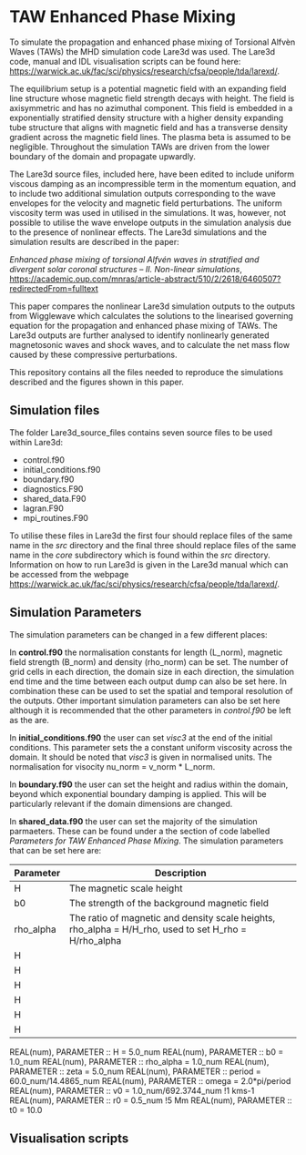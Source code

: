 # TAW Enhanced Phase Mixing

To simulate the propagation and enhanced phase mixing of Torsional Alfv&egrave;n Waves (TAWs) the MHD simulation code Lare3d was used. The Lare3d code, manual and IDL visualisation scripts can be found here:  https://warwick.ac.uk/fac/sci/physics/research/cfsa/people/tda/larexd/.

The equilibrium setup is a potential magnetic field with an expanding field line structure whose magnetic field strength decays with height. The field is axisymmetric and has no azimuthal component. This field is embedded in a exponentially stratified density structure with a higher density expanding tube structure that aligns with magnetic field and has a transverse density gradient across the magnetic field lines. The plasma beta is assumed to be negligible. Throughout the simulation TAWs are driven from the lower boundary of the domain and propagate upwardly.

The Lare3d source files, included here, have been edited to include uniform viscous damping as an incompressible term in the momentum equation, and to include two additional simulation outputs corresponding to the wave envelopes for the velocity and magnetic field perturbations. The uniform viscosity term was used in utilised in the simulations. It was, however, not possible to utilise the wave envelope outputs in the simulation analysis due to the presence of nonlinear effects. The Lare3d simulations and the simulation results are described in the paper:

*Enhanced phase mixing of torsional Alfvén waves in stratified and divergent solar coronal structures – II. Non-linear simulations*, https://academic.oup.com/mnras/article-abstract/510/2/2618/6460507?redirectedFrom=fulltext

This paper compares the nonlinear Lare3d simulation outputs to the outputs from Wigglewave which calculates the solutions to the linearised governing equation for the propagation and enhanced phase mixing of TAWs. The Lare3d outputs are further analysed to identify nonlinearly generated magnetosonic waves and shock waves, and to calculate the net mass flow caused by these compressive perturbations.

This repository contains all the files needed to reproduce the simulations described and the figures shown in this paper. 

## Simulation files

The folder Lare3d_source_files contains seven source files to be used within Lare3d:

- control.f90
- initial_conditions.f90
- boundary.f90
- diagnostics.F90
- shared_data.F90
- lagran.F90
- mpi_routines.F90

To utilise these files in Lare3d the first four should replace files of the same name in the *src* directory and the final three should replace files of the same name in the *core* subdirectory which is found within the *src* directory. Information on how to run Lare3d is given in the Lare3d manual which can be accessed from the webpage https://warwick.ac.uk/fac/sci/physics/research/cfsa/people/tda/larexd/.

## Simulation Parameters

The simulation parameters can be changed in a few different places:

In **control.f90** the normalisation constants for length (L_norm),  magnetic field strength (B_norm) and density (rho_norm) can be set. The number of grid cells in each direction, the domain size in each direction, the simulation end time and the time between each output dump can also be set here. In combination these can be used to set the spatial and temporal resolution of the outputs. Other important simulation parameters can also be set here although it is recommended that the other parameters in *control.f90* be left as the are.

In **initial_conditions.f90** the user can set *visc3* at the end of the initial conditions. This parameter sets the a constant uniform viscosity across the domain. It should be noted that *visc3* is given in normalised units. The normalisation for visocity nu_norm = v_norm * L_norm.

In **boundary.f90** the user can set the height and radius within the domain, beyond which exponential boundary damping is applied. This will be particularly relevant if the domain dimensions are changed.

In **shared_data.f90** the user can set the majority of the simulation parmaeters. These can be found under a the section of code labelled *Parameters for TAW Enhanced Phase Mixing*. The simulation parameters that can be set here are:

| Parameter | Description |
| --- | --- |
| H | The magnetic scale height |
| b0 | The strength of the background magnetic field |
| rho_alpha | The ratio of magnetic and density scale heights, rho_alpha = H/H_rho, used to set H_rho = H/rho_alpha|
| H | |
| H | |
| H | |
| H | |
| H | |
| H | |



  REAL(num), PARAMETER :: H = 5.0_num
  REAL(num), PARAMETER :: b0 = 1.0_num
  REAL(num), PARAMETER :: rho_alpha = 1.0_num
  REAL(num), PARAMETER :: zeta = 5.0_num
  REAL(num), PARAMETER :: period = 60.0_num/14.4865_num
  REAL(num), PARAMETER :: omega = 2.0*pi/period
  REAL(num), PARAMETER :: v0 = 1.0_num/692.3744_num !1 kms-1
  REAL(num), PARAMETER :: r0 = 0.5_num  !5 Mm
  REAL(num), PARAMETER :: t0 = 10.0


## Visualisation scripts

